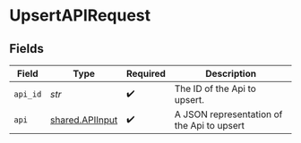 # UpsertAPIRequest


## Fields

| Field                                              | Type                                               | Required                                           | Description                                        |
| -------------------------------------------------- | -------------------------------------------------- | -------------------------------------------------- | -------------------------------------------------- |
| `api_id`                                           | *str*                                              | :heavy_check_mark:                                 | The ID of the Api to upsert.                       |
| `api`                                              | [shared.APIInput](../../models/shared/apiinput.md) | :heavy_check_mark:                                 | A JSON representation of the Api to upsert         |
